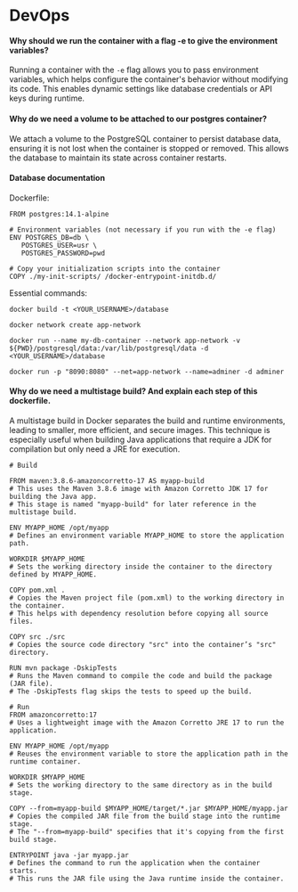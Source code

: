 # DevOps

#### Why should we run the container with a flag -e to give the environment variables?

Running a container with the `-e` flag allows you to pass environment variables, which helps configure the container's behavior without modifying its code. This enables dynamic settings like database credentials or API keys during runtime.


#### Why do we need a volume to be attached to our postgres container?

We attach a volume to the PostgreSQL container to persist database data, ensuring it is not lost when the container is stopped or removed. This allows the database to maintain its state across container restarts.


#### Database documentation

Dockerfile:
```
FROM postgres:14.1-alpine

# Environment variables (not necessary if you run with the -e flag)
ENV POSTGRES_DB=db \
   POSTGRES_USER=usr \
   POSTGRES_PASSWORD=pwd

# Copy your initialization scripts into the container
COPY ./my-init-scripts/ /docker-entrypoint-initdb.d/
```

Essential commands:

`docker build -t <YOUR_USERNAME>/database`

`docker network create app-network`

`docker run --name my-db-container --network app-network -v ${PWD}/postgresql/data:/var/lib/postgresql/data -d <YOUR_USERNAME>/database`

`docker run -p "8090:8080" --net=app-network --name=adminer -d adminer`


#### Why do we need a multistage build? And explain each step of this dockerfile.

A multistage build in Docker separates the build and runtime environments, leading to smaller, more efficient, and secure images. This technique is especially useful when building Java applications that require a JDK for compilation but only need a JRE for execution.

```
# Build

FROM maven:3.8.6-amazoncorretto-17 AS myapp-build
# This uses the Maven 3.8.6 image with Amazon Corretto JDK 17 for building the Java app.
# This stage is named "myapp-build" for later reference in the multistage build.

ENV MYAPP_HOME /opt/myapp
# Defines an environment variable MYAPP_HOME to store the application path.

WORKDIR $MYAPP_HOME
# Sets the working directory inside the container to the directory defined by MYAPP_HOME.

COPY pom.xml .
# Copies the Maven project file (pom.xml) to the working directory in the container.
# This helps with dependency resolution before copying all source files.

COPY src ./src
# Copies the source code directory "src" into the container’s "src" directory.

RUN mvn package -DskipTests
# Runs the Maven command to compile the code and build the package (JAR file).
# The -DskipTests flag skips the tests to speed up the build.

# Run
FROM amazoncorretto:17
# Uses a lightweight image with the Amazon Corretto JRE 17 to run the application.

ENV MYAPP_HOME /opt/myapp
# Reuses the environment variable to store the application path in the runtime container.

WORKDIR $MYAPP_HOME
# Sets the working directory to the same directory as in the build stage.

COPY --from=myapp-build $MYAPP_HOME/target/*.jar $MYAPP_HOME/myapp.jar
# Copies the compiled JAR file from the build stage into the runtime stage.
# The "--from=myapp-build" specifies that it's copying from the first build stage.

ENTRYPOINT java -jar myapp.jar
# Defines the command to run the application when the container starts.
# This runs the JAR file using the Java runtime inside the container.
```


